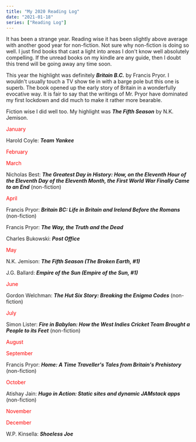 ```yaml
---
title: "My 2020 Reading Log"
date: "2021-01-18"
series: ["Reading Log"]
---
```


It has been a strange year. Reading wise it has been slightly above average with another good year for non-fiction. Not sure why non-fiction is doing so well. I just find books that cast a light into areas I don't know well absolutely compelling. If the unread books on my kindle are any guide, then I doubt this trend will be going away any time soon.

This year the highlight was definitely ***Britain B.C.*** by Francis Pryor. I wouldn't usually touch a TV show tie in with a barge pole but this one is superb. The book opened up the early story of Britain in a wonderfully evocative way. It is fair to say that the writings of Mr. Pryor have dominated my first lockdown and did much to make it rather more bearable.

Fiction wise I did well too. My highlight was ***The Fifth Season*** by N.K. Jemison.

<span style="color: #ff0000;">January</span>

Harold Coyle: ***Team Yankee***

<span style="color: #ff0000;">February</span>


<span style="color: #ff0000;">March</span>

Nicholas Best: ***The Greatest Day in History: How, on the Eleventh Hour of the Eleventh Day of the Eleventh Month, the First World War Finally Came to an End*** (non-fiction)

<span style="color: #ff0000;">April</span>

Francis Pryor: ***Britain BC: Life in Britain and Ireland Before the Romans*** (non-fiction)

Francis Pryor: ***The Way, the Truth and the Dead***

Charles Bukowski: ***Post Office***

<span style="color: #ff0000;">May</span>

N.K. Jemison: ***The Fifth Season (The Broken Earth, #1)***

J.G. Ballard: ***Empire of the Sun (Empire of the Sun, #1)***

<span style="color: #ff0000;">June</span>

Gordon Welchman: ***The Hut Six Story: Breaking the Enigma Codes*** (non-fiction)

<span style="color: #ff0000;">July</span>

Simon Lister: ***Fire in Babylon: How the West Indies Cricket Team Brought a People to its Feet*** (non-fiction)

<span style="color: #ff0000;">August</span>


<span style="color: #ff0000;">September</span>

Francis Pryor: ***Home: A Time Traveller's Tales from Britain's Prehistory*** (non-fiction)

<span style="color: #ff0000;">October</span>

Atishay Jain: ***Hugo in Action: Static sites and dynamic JAMstack apps*** (non-fiction)

<span style="color: #ff0000;">November</span>

<span style="color: #ff0000;">December</span>

W.P. Kinsella: ***Shoeless Joe***
